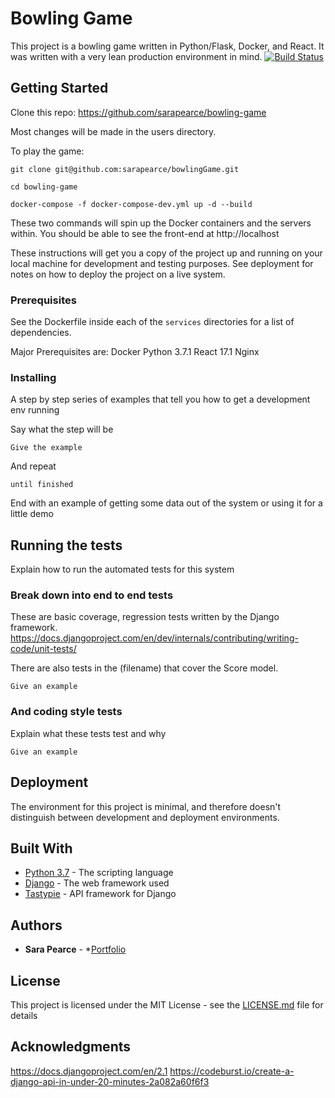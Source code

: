 # Bowling Game

This project is a bowling game written in Python/Flask, Docker, and React. It was written with a very lean production environment in mind.
[![Build Status](https://travis-ci.org/testdrivenio/testdriven-app-2.3.svg?branch=master)](https://travis-ci.org/testdrivenio/testdriven-app-2.3)

## Getting Started

Clone this repo: https://github.com/sarapearce/bowling-game

Most changes will be made in the users directory.

To play the game:

`git clone git@github.com:sarapearce/bowlingGame.git`

`cd bowling-game`

`docker-compose -f docker-compose-dev.yml up -d --build`

These two commands will spin up the Docker containers and the servers within. You should be able to see the front-end at http://localhost

These instructions will get you a copy of the project up and running on your local machine for development and testing purposes. See deployment for notes on how to deploy the project on a live system.

### Prerequisites

See the Dockerfile inside each of the `services` directories for a list of dependencies.

Major Prerequisites are:
Docker
Python 3.7.1
React 17.1
Nginx

### Installing

A step by step series of examples that tell you how to get a development env running

Say what the step will be

```
Give the example
```

And repeat

```
until finished
```

End with an example of getting some data out of the system or using it for a little demo

## Running the tests

Explain how to run the automated tests for this system

### Break down into end to end tests

These are basic coverage, regression tests written by the Django framework.
https://docs.djangoproject.com/en/dev/internals/contributing/writing-code/unit-tests/

There are also tests in the (filename) that cover the
Score model.


```
Give an example
```

### And coding style tests

Explain what these tests test and why

```
Give an example
```

## Deployment

The environment for this project is minimal, and therefore doesn't distinguish between development and deployment environments.

## Built With

* [Python 3.7](https://docs.python.org/3/) - The scripting language
* [Django](https://docs.djangoproject.com/en/2.1/) - The web framework used
* [Tastypie](https://django-tastypie.readthedocs.io/en/latest/) - API framework for Django


## Authors

* **Sara Pearce** - *[Portfolio](http://sarapearce.net)

## License

This project is licensed under the MIT License - see the [LICENSE.md](LICENSE.md) file for details

## Acknowledgments

https://docs.djangoproject.com/en/2.1
https://codeburst.io/create-a-django-api-in-under-20-minutes-2a082a60f6f3

